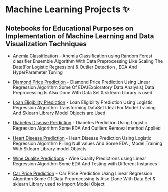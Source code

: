 # Machine Learning Projects ✨
## Notebooks for Educational Purposes on Implementation of  Machine Learning and Data Visualization Techniques

- [Anemia Classification](https://github.com/Darkbeast747474/Machine_learning_Projects/blob/main/Anemia_Class/AnemiaClass.ipynb) - Anemia Classification using Random Forest classifier Ensemble Algorithm With Data Preprocessing Like Scaling The Data(For Logistic Regression) & Outlier Detection , EDA And HyperParameter Tuning

- [Diamond Price Prediction](https://github.com/Darkbeast747474/Machine_learning_Projects/blob/main/Diamond_Price_Pred/Diamond_Prediction.ipynb) - Diamond Price Prediction Using Linear Regression Algorithm Some Of EDA(Exploratory Data Analysis),Data Preprocessing Is Also Done With Data Set & sklearn Library is used 

- [Loan Eligibility Prediction](https://github.com/Darkbeast747474/Machine_learning_Projects/blob/main/Loan_Eligibility_Prediction/Loan_Eligible.ipynb) - Loan Eligibility Prediction Using Logistic Regression Algorithm Transforming DataSet Ideal For Model Training And Sklearn Library Model Objects are Used

- [Diabetes Disease Prediction](https://github.com/Darkbeast747474/Machine_learning_Projects/blob/main/Diabetes_disease_Predictions/Diabetes_Disease.ipynb) - Diabetes Prediction Using Logistic Regression Algorithm Some EDA And Outliers Removal method Applied
  
- [Heart Disease Prediction](https://github.com/Darkbeast747474/Machine_learning_Projects/blob/main/Heart_disease_Predictions/Heart_disease.ipynb) - Heart Disease Prediction Using Logistic Regression Algorithm Filling Null values And Some EDA , Model Training With Sklearn Library model Objects 

- [Wine Quality Predictions](https://github.com/Darkbeast747474/Machine_learning_Projects/blob/main/Wine_Quality_Predition/Wine_Quality.ipynb) - Wine Quality Predictions using Linear Regression Algorithm Some EDA And Testing with Different Instances

- [Car Price Prediction](https://github.com/Darkbeast747474/Machine_learning_Projects/blob/main/Car_price_Prediction/Car_Prediction.ipynb) - Car Price Prediction Using Linear Regression Algorithm Some Of Data Preprocessing Is Also Done With Data Set & sklearn Library used to Import Model Object
